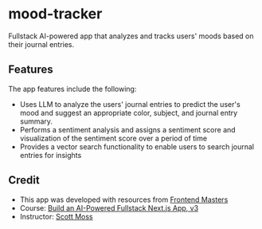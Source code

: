 # mood-tracker
Fullstack AI-powered app that analyzes and tracks users' moods based on their journal entries.

## Features
The app features include the following:
- Uses LLM to analyze the users' journal entries to predict the user's mood and suggest an appropriate color, subject, and journal entry summary. 
- Performs a sentiment analysis and assigns a sentiment score and visualization of the sentiment score over a period of time
- Provides a vector search functionality to enable users to search journal entries for insights

## Credit
- This app was developed with resources from [Frontend Masters](https://www.frontendmasters.com/) 
- Course: [Build an AI-Powered Fullstack Next.js App, v3](https://www.frontendmasters.com/courses/fullstack-app-next-v3/)
- Instructor: [Scott Moss](https://github.com/Hendrixer/fullstack-ai-nextjs)